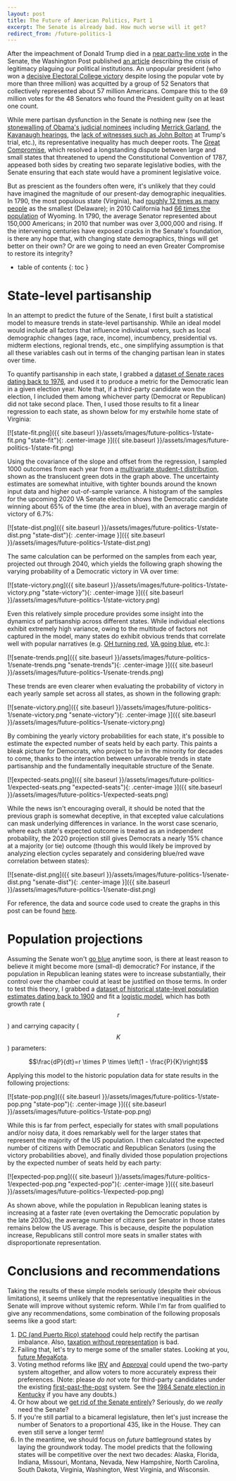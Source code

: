 ```yaml
---
layout: post
title: The Future of American Politics, Part 1
excerpt: The Senate is already bad. How much worse will it get?
redirect_from: /future-politics-1
---
```


After the impeachment of Donald Trump died in a [near party-line vote](https://en.wikipedia.org/wiki/Connecticut_Compromise) in the Senate, the Washington Post published [an article](https://www.washingtonpost.com/politics/2020/02/05/69-million-americans-voted-senators-who-supported-impeachment/) describing the crisis of legitimacy plaguing our political institutions. An unpopular president (who won a [decisive Electoral College victory](https://www.politico.com/story/2016/07/mitch-mcconnell-judges-225455) despite losing the popular vote by more than three million) was acquitted by a group of 52 Senators that collectively represented about 57 million Americans. Compare this to the 69 million votes for the 48 Senators who found the President guilty on at least one count.

While mere partisan dysfunction in the Senate is nothing new (see the [stonewalling of Obama's judicial nominees](https://www.politico.com/story/2016/07/mitch-mcconnell-judges-225455) including [Merrick Garland](https://en.wikipedia.org/wiki/Connecticut_Compromise), the [Kavanaugh hearings](https://en.wikipedia.org/wiki/Brett_Kavanaugh_Supreme_Court_nomination), the [lack of witnesses such as John Bolton](https://en.wikipedia.org/wiki/Brett_Kavanaugh_Supreme_Court_nomination) at Trump's trial, etc.), its representative inequality has much deeper roots. The [Great Compromise](https://en.wikipedia.org/wiki/Connecticut_Compromise), which resolved a longstanding dispute between large and small states that threatened to upend the Constitutional Convention of 1787, appeased both sides by creating two separate legislative bodies, with the Senate ensuring that each state would have a prominent legislative voice.

But as prescient as the founders often were, it's unlikely that they could have imagined the magnitude of our present-day demographic inequalities. In 1790, the most populous state (Virginia), had [roughly 12 times as many people](https://en.wikipedia.org/wiki/1790_United_States_Census) as the smallest (Delaware); in 2010 California had [66 times the population](https://en.wikipedia.org/wiki/2010_United_States_Census) of Wyoming. In 1790, the average Senator represented about 150,000 Americans; in 2010 that number was over 3,000,000 and rising. If the intervening centuries have exposed cracks in the Senate's foundation, is there any hope that, with changing state demographics, things will get better on their own? Or are we going to need an even Greater Compromise to restore its integrity?

<!--more-->
* table of contents
{: toc }

# State-level partisanship

In an attempt to predict the future of the Senate, I first built a statistical model to measure trends in state-level partisanship. While an ideal model would include all factors that influence individual voters, such as local demographic changes (age, race, income), incumbency, presidential vs. midterm elections, regional trends, etc., one simplifying assumption is that all these variables cash out in terms of the changing partisan lean in states over time.

To quantify partisanship in each state, I grabbed a [dataset of Senate races dating back to 1976](https://dataverse.harvard.edu/dataset.xhtml?persistentId=doi:10.7910/DVN/PEJ5QU), and used it to produce a metric for the Democratic lean in a given election year. Note that, if a third-party candidate won the election, I included them among whichever party (Democrat or Republican) did not take second place. Then, I used those results to fit a linear regression to each state, as shown below for my erstwhile home state of Virginia:

[![state-fit.png]({{ site.baseurl }}/assets/images/future-politics-1/state-fit.png "state-fit"){: .center-image }]({{ site.baseurl }}/assets/images/future-politics-1/state-fit.png)

Using the covariance of the slope and offset from the regression, I sampled 1000 outcomes from each year from a [multivariate student-t distribution](https://en.wikipedia.org/wiki/Multivariate_t-distribution), shown as the translucent green dots in the graph above. The uncertainty estimates are somewhat intuitive, with tighter bounds around the known input data and higher out-of-sample variance. A histogram of the samples for the upcoming 2020 VA Senate election shows the Democratic candidate winning about 65% of the time (the area in blue), with an average margin of victory of 6.7%:

[![state-dist.png]({{ site.baseurl }}/assets/images/future-politics-1/state-dist.png "state-dist"){: .center-image }]({{ site.baseurl }}/assets/images/future-politics-1/state-dist.png)

The same calculation can be performed on the samples from each year, projected out through 2040, which yields the following graph showing the varying probability of a Democratic victory in VA over time:

[![state-victory.png]({{ site.baseurl }}/assets/images/future-politics-1/state-victory.png "state-victory"){: .center-image }]({{ site.baseurl }}/assets/images/future-politics-1/state-victory.png)

Even this relatively simple procedure provides some insight into the dynamics of partisanship across different states. While individual elections exhibit extremely high variance, owing to the multitude of factors not captured in the model, many states do exhibit obvious trends that correlate well with popular narratives (e.g. [OH turning red](https://www.washingtonpost.com/opinions/2019/01/15/ohio-is-now-red-state-can-democrats-ever-take-it-back/), [VA going blue](https://www.nytimes.com/2019/11/09/us/virginia-elections-democrats-republicans.html), etc.):

[![senate-trends.png]({{ site.baseurl }}/assets/images/future-politics-1/senate-trends.png "senate-trends"){: .center-image }]({{ site.baseurl }}/assets/images/future-politics-1/senate-trends.png)

These trends are even clearer when evaluating the probability of victory in each yearly sample set across all states, as shown in the following graph:

[![senate-victory.png]({{ site.baseurl }}/assets/images/future-politics-1/senate-victory.png "senate-victory"){: .center-image }]({{ site.baseurl }}/assets/images/future-politics-1/senate-victory.png)

By combining the yearly victory probabilities for each state, it's possible to estimate the expected number of seats held by each party. This paints a bleak picture for Democrats, who project to be in the minority for decades to come, thanks to the interaction between unfavorable trends in state partisanship and the fundamentally inequitable structure of the Senate.

[![expected-seats.png]({{ site.baseurl }}/assets/images/future-politics-1/expected-seats.png "expected-seats"){: .center-image }]({{ site.baseurl }}/assets/images/future-politics-1/expected-seats.png)

While the news isn't encouraging overall, it should be noted that the previous graph is somewhat deceptive, in that excepted value calculations can mask underlying differences in variance. In the worst case scenario, where each state's expected outcome is treated as an independent probability, the 2020 projection still gives Democrats a nearly 15% chance at a majority (or tie) outcome (though this would likely be improved by analyzing election cycles separately and considering blue/red wave correlation between states):

[![senate-dist.png]({{ site.baseurl }}/assets/images/future-politics-1/senate-dist.png "senate-dist"){: .center-image }]({{ site.baseurl }}/assets/images/future-politics-1/senate-dist.png)

For reference, the data and source code used to create the graphs in this post can be found [here](https://github.com/danwahl/future-politics).

# Population projections

Assuming the Senate won't [go blue](https://mgoblue.com/sports/football) anytime soon, is there at least reason to believe it might become more (small-d) democratic? For instance, if the population in Republican leaning states were to increase substantially, their control over the chamber could at least be justified on those terms. In order to test this theory, I grabbed a [dataset of historical state-level population estimates dating back to 1900](https://research.stlouisfed.org/pdl/628/download) and fit a [logistic model](https://en.wikipedia.org/wiki/Logistic_function#In_ecology:_modeling_population_growth), which has both growth rate ($$r$$) and carrying capacity ($$K$$) parameters:

$$\frac{dP}{dt}=r \times P \times \left(1 - \frac{P}{K}\right)$$

Applying this model to the historic population data for state results in the following projections:

[![state-pop.png]({{ site.baseurl }}/assets/images/future-politics-1/state-pop.png "state-pop"){: .center-image }]({{ site.baseurl }}/assets/images/future-politics-1/state-pop.png)

While this is far from perfect, especially for states with small populations and/or noisy data, it does remarkably well for the larger states that represent the majority of the US population. I then calculated the expected number of citizens with Democratic and Republican Senators (using the victory probabilities above), and finally divided those population projections by the expected number of seats held by each party:

[![expected-pop.png]({{ site.baseurl }}/assets/images/future-politics-1/expected-pop.png "expected-pop"){: .center-image }]({{ site.baseurl }}/assets/images/future-politics-1/expected-pop.png)

As shown above, while the population in Republican leaning states is increasing at a faster rate (even overtaking the Democratic population by the late 2030s), the average number of citizens per Senator in those states remains below the US average. This is because, despite the population increase, Republicans still control more seats in smaller states with disproportionate representation.

# Conclusions and recommendations

Taking the results of these simple models seriously (despite their obvious limitations), it seems unlikely that the representative inequalities in the Senate will improve without systemic reform. While I'm far from qualified to give any recommendations, some combination of the following proposals seems like a good start:

1. [DC (and Puerto Rico) statehood](https://en.wikipedia.org/wiki/51st_state) could help rectify the partisan imbalance. Also, [taxation without representation](https://en.wikipedia.org/wiki/Vehicle_registration_plates_of_Washington,_D.C.#/media/File:Washington,_D.C._license_plate,_2017.png) is bad.
2. Failing that, let's try to merge some of the smaller states. Looking at you, [future MegaKota](https://www.change.org/p/donald-trump-merge-south-and-north-dakota-into-megakota-fa69def5-27c1-44e1-b206-e8674c2e0f5e).
2. Voting method reforms like [IRV](https://www.fairvote.org/) and [Approval](https://www.electionscience.org/) could upend the two-party system altogether, and allow voters to more accurately express their preferences. (Note: please *do not* vote for third-party candidates under the existing [first-past-the-post](https://en.wikipedia.org/wiki/First-past-the-post_voting) system. See the [1984 Senate election in Kentucky](https://en.wikipedia.org/wiki/1984_United_States_Senate_election_in_Kentucky) if you have any doubts.)
3. Or how about we [get rid of the Senate entirely](https://www.vox.com/2018/12/4/18125539/john-dingell-abolish-senate)? Seriously, do we _really_ need the Senate?
4. If you're still partial to a bicameral legislature, then let's just increase the number of Senators to a proportional 435, like in the House. They can even still serve a longer term!
5. In the meantime, we should focus on _future_ battleground states by laying the groundwork today. The model predicts that the following states will be competitive over the next two decades: Alaska, Florida, Indiana, Missouri, Montana, Nevada, New Hampshire, North Carolina, South Dakota, Virginia, Washington, West Virginia, and Wisconsin.

<script src="https://cdnjs.cloudflare.com/ajax/libs/mathjax/2.7.0/MathJax.js?config=TeX-AMS-MML_HTMLorMML" type="text/javascript"></script>
